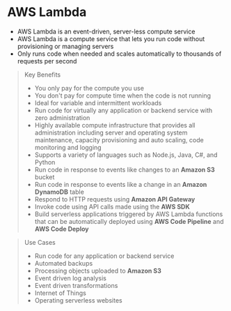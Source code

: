 # AWS Lambda

* AWS Lambda is an event-driven, server-less compute service
* AWS Lambda is a compute service that lets you run code without provisioning or managing servers
* Only runs code when needed and scales automatically to thousands of requests per second

> Key Benefits
>
> * You only pay for the compute you use
> * You don't pay for compute time when the code is not running
> * Ideal for variable and intermittent workloads
> * Run code for virtually any application or backend service with zero administration
> * Highly available compute infrastructure that provides all  administration including server and operating system maintenance, capacity provisioning and auto scaling, code monitoring and logging
> * Supports a variety of languages such as Node.js, Java, C#, and Python
> * Run code in response to events like changes to an **Amazon S3** bucket
> * Run code in response to events like a change in an **Amazon DynamoDB** table
> * Respond to HTTP requests using **Amazon API Gateway**
> * Invoke code using API calls made using the **AWS SDK**
> * Build serverless applications triggered by AWS Lambda functions that can be automatically deployed using **AWS Code Pipeline** and **AWS Code Deploy**

> Use Cases
>
> * Run code for any application or backend service
> * Automated backups
> * Processing objects uploaded to **Amazon S3**
> * Event driven log analysis
> * Event driven transformations
> * Internet of Things
> * Operating serverless websites
